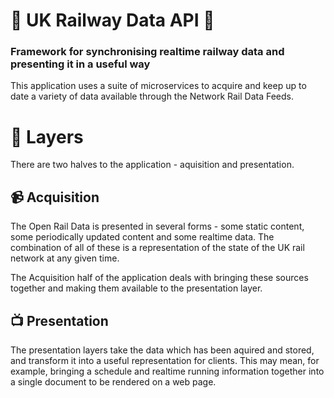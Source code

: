 # 🚄 UK Railway Data API 🚉
### Framework for synchronising realtime railway data and presenting it in a useful way

This application uses a suite of microservices to acquire and keep up to date a variety of data available through the Network Rail Data Feeds.  

# 🥞 Layers

There are two halves to the application - aquisition and presentation.  

## 📹 Acquisition
The Open Rail Data is presented in several forms - some static content, some periodically updated content and some realtime data.  The combination of all of these is a representation of the state of the UK rail network at any given time.  

The Acquisition half of the application deals with bringing these sources together and making them available to the presentation layer.  

## 📺 Presentation
The presentation layers take the data which has been aquired and stored, and transform it into a useful representation for clients.  This may mean, for example, bringing a schedule and realtime running information together into a single document to be rendered on a web page.  
